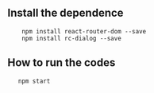 ## Install the dependence
```
    npm install react-router-dom --save
    npm install rc-dialog --save
```
## How to run the codes
```
   npm start
```
